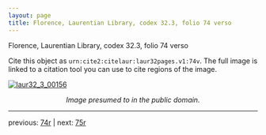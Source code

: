 ```yaml
---
layout: page
title: Florence, Laurentian Library, codex 32.3, folio 74 verso
---
```


Florence, Laurentian Library, codex 32.3, folio 74 verso

Cite this object as `urn:cite2:citelaur:laur32pages.v1:74v`.  The full image is linked to a citation tool you can use to cite regions of the image.

[![laur32_3_00156](http://www.homermultitext.org/iipsrv?IIIF=/project/homer/pyramidal/deepzoom/citelaur/laur32imgs/v1/laur32_3_00156.tif/full/800,/0/default.jpg)](http://www.homermultitext.org/ict2/?urn=urn:cite2:citelaur:laur32imgs.v1:laur32_3_00156) 

<p style="text-align: center; font-style: italic;">Image presumed to in the public domain.</p>

---

previous: [74r](../74r/) | next: [75r](../75r/)